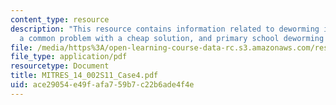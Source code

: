 ```yaml
---
content_type: resource
description: "This resource contains information related to deworming in kenya, worms\u2014\
  a common problem with a cheap solution, and primary school deworming program."
file: /media/https%3A/open-learning-course-data-rc.s3.amazonaws.com/res-14-002-abdul-latif-jameel-poverty-action-lab-executive-training-evaluating-social-programs-2011-spring-2011/ace29054e49fafa759b7c22b6ade4f4e_MITRES_14_002S11_Case4.pdf
file_type: application/pdf
resourcetype: Document
title: MITRES_14_002S11_Case4.pdf
uid: ace29054-e49f-afa7-59b7-c22b6ade4f4e
---
```

